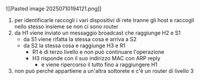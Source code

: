 ![[Pasted image 20250710194121.png]]
1. per identificarle raccogli i vari dispositivi di rete tranne gli host e raccogli nello stesso insieme se non ci sono router
2. da H1 viene inviato un messaggio broadcast che raggiunge H2 e S1
	- da S1 viene rifatta la stessa cosa e arriva a S2
	- da S2 la stessa cosa e raggiunge H3 e R1
		- R1 è di terzo livello e non può continuare l'operazione
		- H3 risponde con il suo indirizzo MAC con ARP reply
			- e viene ripercorso il tutto fino a raggiungere H1
3. non può perché appartiene a un'altra sottorete e c'è un router di livello 3


